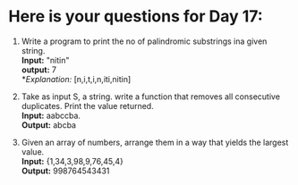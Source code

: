# Here is your questions for Day 17:

1. Write a program to print the no of palindromic substrings ina given string. <br>
   **Input:** "nitin" <br>
   **output:** 7 <br>
   **Explanation:* [n,i,t,i,n,iti,nitin]
   
2. Take as input S, a string. write a function that removes all consecutive duplicates. Print the value returned.<br>
   **Input:** aabccba. <br>
   **Output:** abcba
   
3. Given an array of numbers, arrange them in a way that yields the largest value. <br>
   **Input:** {1,34,3,98,9,76,45,4} <br>
   **Output:** 998764543431
